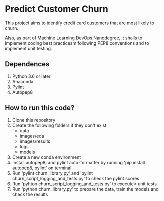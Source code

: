 # Predict Customer Churn

This project aims to identify credit card customers that are most likely to churn.

Also, as part of Machine Learning DevOps Nanodegree, it shalls to implement coding best practicesm following PEP8 conventions and to implement unit testing.

## Dependences 
<ol> 
    <li>Python 3.6 or later</li>
    <li>Anaconda</li>
    <li>Pylint</li>
    <li>Autopep8</li>
</ol>

## How to run this code?
<ol>
  <li>Clone this repository</li>
  <li>
    Create the following folders if they don't exist:
    <ul>
      <li>data</li>
      <li>images/eda</li>
      <li>images/results</li>
      <li>logs</li>
      <li>models</li>
    </ul>
  </li>
  <li>Create a new conda environment</li>
  <li>Install autopep8, and pylint auto-formatter by running 'pip install autopep8, pylint' on terminal</li>
  <li>Run 'pylint churn_library.py' and 'pylint churn_script_logging_and_tests.py' to check the pylint scores</li>
  <li>Run 'pyhton churn_script_logging_and_tests.py' to execute< unit tests</li>
  <li>Run 'python churn_library.py' to prepare the data, train the models and check the results
</ol>


